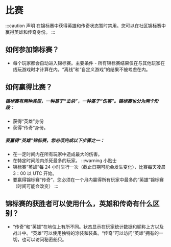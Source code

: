 # 比赛

:::caution 声明
在锦标赛中获得英雄和传奇状态暂时禁用。您可以在社区锦标赛中赢得英雄和传奇身份。
:::

## 如何参加锦标赛？
- 每个玩家都会自动进入锦标赛。主要条件 - 所有锦标赛结果仅在与其他玩家在线玩游戏时才计算在内。“离线”和“自定义游戏”的结果不被考虑在内。

<BiliBili bvid="BV1Ni4y1p7vY" />

## 如何赢得比赛？
<h5>锦标赛有两种类型，一种基于“击杀”，一种基于“伤害”。锦标赛也分为两个阶段：</h5>

- 获得“英雄”身份
- 获得“传奇”身份。

<h5>要赢得“英雄”锦标赛，您必须完成以下步骤之一：</h5>

- 在一定时间内在所有玩家中造成最大的伤害。
- 在特定时间段内杀死最多的玩家。
:::warning 小贴士
- 锦标赛“英雄”每 24 小时举行一次（截止日期可能会发生变化），比赛每天凌晨 3：00 以 UTC 开始。
- 要赢得锦标赛“传奇”，您必须在一个月内赢得所有玩家中最多的“英雄”锦标赛（时间可能会改变）
:::

## 锦标赛的获胜者可以使用什么，英雄和传奇有什么区别？
- “传奇”和“英雄”在地位上有所不同。状态显示在玩家统计数据和昵称上方以及战斗中。“英雄”可以使用独特的涂装和装备。“传奇”可以访问“英雄”拥有的一切，也可以访问秘密船只。

